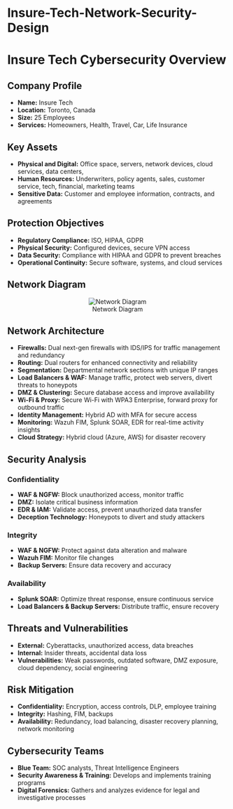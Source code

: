 # Insure-Tech-Network-Security-Design
# Insure Tech Cybersecurity Overview

## Company Profile
- **Name:** Insure Tech
- **Location:** Toronto, Canada
- **Size:** 25 Employees
- **Services:** Homeowners, Health, Travel, Car, Life Insurance

## Key Assets
- **Physical and Digital:** Office space, servers, network devices, cloud services, data centers, 
- **Human Resources:** Underwriters, policy agents, sales, customer service, tech, financial, marketing teams
- **Sensitive Data:** Customer and employee information, contracts, and agreements

## Protection Objectives
- **Regulatory Compliance:** ISO, HIPAA, GDPR
- **Physical Security:** Configured devices, secure VPN access
- **Data Security:** Compliance with HIPAA and GDPR to prevent breaches
- **Operational Continuity:** Secure software, systems, and cloud services

## Network Diagram
<p align="center">
  <img src="https://i.imgur.com/yE7xIwy.png" alt="Network Diagram" /><br/>
  Network Diagram
</p>


## Network Architecture
- **Firewalls:** Dual next-gen firewalls with IDS/IPS for traffic management and redundancy
- **Routing:** Dual routers for enhanced connectivity and reliability
- **Segmentation:** Departmental network sections with unique IP ranges
- **Load Balancers & WAF:** Manage traffic, protect web servers, divert threats to honeypots
- **DMZ & Clustering:** Secure database access and improve availability
- **Wi-Fi & Proxy:** Secure Wi-Fi with WPA3 Enterprise, forward proxy for outbound traffic
- **Identity Management:** Hybrid AD with MFA for secure access
- **Monitoring:** Wazuh FIM, Splunk SOAR, EDR for real-time activity insights
- **Cloud Strategy:** Hybrid cloud (Azure, AWS) for disaster recovery

## Security Analysis

### Confidentiality
- **WAF & NGFW:** Block unauthorized access, monitor traffic
- **DMZ:** Isolate critical business information
- **EDR & IAM:** Validate access, prevent unauthorized data transfer
- **Deception Technology:** Honeypots to divert and study attackers

### Integrity
- **WAF & NGFW:** Protect against data alteration and malware
- **Wazuh FIM:** Monitor file changes
- **Backup Servers:** Ensure data recovery and accuracy

### Availability
- **Splunk SOAR:** Optimize threat response, ensure continuous service
- **Load Balancers & Backup Servers:** Distribute traffic, ensure recovery

## Threats and Vulnerabilities
- **External:** Cyberattacks, unauthorized access, data breaches
- **Internal:** Insider threats, accidental data loss
- **Vulnerabilities:** Weak passwords, outdated software, DMZ exposure, cloud dependency, social engineering

## Risk Mitigation
- **Confidentiality:** Encryption, access controls, DLP, employee training
- **Integrity:** Hashing, FIM, backups
- **Availability:** Redundancy, load balancing, disaster recovery planning, network monitoring

## Cybersecurity Teams
- **Blue Team:** SOC analysts, Threat Intelligence Engineers
- **Security Awareness & Training:** Develops and implements training programs
- **Digital Forensics:** Gathers and analyzes evidence for legal and investigative processes
